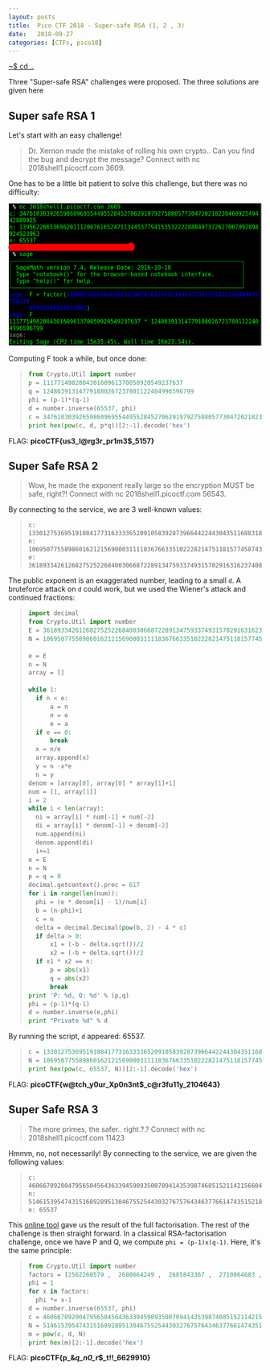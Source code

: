 ```yaml
---
layout: posts
title:  Pico CTF 2018 - Super-safe RSA (1, 2 , 3)
date:   2018-09-27
categories: [CTFs, pico18]
---
```


[~$ cd ..](/ctfs/pico18/2018/09/27/index.html)

Three "Super-safe RSA" challenges were proposed. The three solutions are given here

## Super safe RSA 1

Let's start with an easy challenge!

>Dr. Xernon made the mistake of rolling his own crypto..
>Can you find the bug and decrypt the message? Connect with nc 2018shell1.picoctf.com 3609.

One has to be a little bit patient to solve this challenge, but there was no difficulty:

![sage_rsa](/assets/res/CTFs/pico18/rsa/sage_rsa.png)

Computing F took a while, but once done:

> ```python
>from Crypto.Util import number
>p = 111771498280430160961370050920549237637
>q = 124863913147791880267237801122404996596799
>phi = (p-1)*(q-1)
>d = number.inverse(65537, phi)
>c = 3476103039265986096955449552845270629197927588057730472021823046092549442889925
>print hex(pow(c, d, p*q))[2:-1].decode('hex')
> ```

FLAG: **picoCTF{us3_l@rg3r_pr1m3$_5157}**

## Super Safe RSA 2

>Wow, he made the exponent really large so the encryption MUST be safe, right?!
>Connect with nc 2018shell1.picoctf.com 56543.

By connecting to the service, we are 3 well-known values:

> ```
>c: 13301275369519108417731633336520910583928739664422443043511688318660964593085788136938171137063718030355828076890241312432851143484030240036781270659064458431246609454631039446545470348999372505885071687397081605067583157080146611434521318443158700285425554484201011445617660410256182877817611349381010599295
>n: 106950775589860162121569000311118367663351022282147511815774587439637011148161926824183222062437980665368924850581107479153691639489751606016779164110286091514460412729249728068309254399645273308202759607131133879418795095488149660684406800596516275591543382919849709032711523159511161403325746947750929769003
>e: 36189334261268275252268400306687228913475933749315702916316237408813194977213465511895374100990656564005390504394260333211960660349493135404856718240226191332588127410681698170921358163366253357016820846997162161719966575870646806152119276279084986707637840276698545855394222353575065131562038836113440138497
> ```

The public exponent is an exaggerated number, leading to a small `d`. A bruteforce attack on `d` could work, but we used the Wiener's attack and continued fractions:

> ```python
>import decimal
>from Crypto.Util import number
>E = 36189334261268275252268400306687228913475933749315702916316237408813194977213465511895374100990656564005390504394260333211960660349493135404856718240226191332588127410681698170921358163366253357016820846997162161719966575870646806152119276279084986707637840276698545855394222353575065131562038836113440138497
>N = 106950775589860162121569000311118367663351022282147511815774587439637011148161926824183222062437980665368924850581107479153691639489751606016779164110286091514460412729249728068309254399645273308202759607131133879418795095488149660684406800596516275591543382919849709032711523159511161403325746947750929769003
>
>e = E
>n = N
>array = []
>
>while 1:
>	if n < e:
>		a = n
>		n = e
>		e = a
>	if e == 0:
>		break
>	x = n/e
>	array.append(x)
>	y = n -x*e
>	n = y
>denom = [array[0], array[0] * array[1]+1]
>num = [1, array[1]]
>i = 2
>while i < len(array):
>	ni = array[i] * num[-1] + num[-2]
>	di = array[i] * denom[-1] + denom[-2]
>	num.append(ni)
>	denom.append(di)
>	i+=1
>e = E
>n = N
>p = q = 0
>decimal.getcontext().prec = 617
>for i in range(len(num)):
>	phi = (e * denom[i] - 1)/num[i]
>	b = (n-phi)+1
>	c = n
>	delta = decimal.Decimal(pow(b, 2) - 4 * c)
>	if delta > 0:
>		x1 = (-b - delta.sqrt())/2
>		x2 = (-b + delta.sqrt())/2
>	if x1 * x2 == n:
>		p = abs(x1)
>		q = abs(x2)
>		break
>print 'P: %d, Q: %d' % (p,q)
>phi = (p-1)*(q-1)
>d = number.inverse(e,phi)
>print "Private %d" % d
> ```

By running the script, `d` appeared: 65537.

> ```python
>c = 13301275369519108417731633336520910583928739664422443043511688318660964593085788136938171137063718030355828076890241312432851143484030240036781270659064458431246609454631039446545470348999372505885071687397081605067583157080146611434521318443158700285425554484201011445617660410256182877817611349381010599295
>N = 106950775589860162121569000311118367663351022282147511815774587439637011148161926824183222062437980665368924850581107479153691639489751606016779164110286091514460412729249728068309254399645273308202759607131133879418795095488149660684406800596516275591543382919849709032711523159511161403325746947750929769003
>print hex(pow(c, 65537, N))[2:-1].decode('hex')
> ```

FLAG: **picoCTF{w@tch_y0ur_Xp0n3nt$_c@r3fu11y_2104643}**

## Super Safe RSA 3

> The more primes, the safer.. right.?.? Connect with nc 2018shell1.picoctf.com 11423

Hmmm, no, not necessarily! By connecting to the service, we are given the following values:

> ```
>c: 46066709200479565045643633945909350070941435398746851521142156604580601434791063615994107049816887834068484025364489490893715741613278204404877221257353522305081511441536626460383890083243843897638133855945700713955918990289713959130113026541468571577180004903625028571271699184756057384677036649690466509
>n: 51461539547431516892895130467552544303276757643463776614743515218906458630164003670054351172686828082130608148350671576040452516060343089628585605516573678396095207234917831381175418156349266182010823934748257809530966818024865105798042883675664724811372412965079458224323589175095955900248964334489540431
>e: 65537
> ```

This [online tool](https://www.alpertron.com.ar/ECM.HTM) gave us the result of the full factorisation. The rest of the challenge is then straight forward. In a classical RSA-factorisation challenge,
once we have P and Q, we compute `phi = (p-1)x(q-1)`. Here, it's the same principle:

> ```python
>from Crypto.Util import number
>factors = [2562260579 ,  2680664249 ,  2685843367 ,  2710064683 ,  2716237361 ,  2730346207 ,  2831896747 ,  2832971759 ,  2945563441 ,  2990796197 ,  3161709119 ,  3189915329 ,  3195465967 ,  3256277797 ,  3358210291 ,  3361109813 ,  3377726069 ,  3424664107 ,  3441295603 ,  3506466277 ,  3586007827 ,  3600793991 ,  3690575417 ,  3720194963 ,  3721933289 ,  3924483109 ,  3938881511 ,  3959293769 ,  4029527083 ,  4082792849 ,  4221427967 ,  4234803589]
>phi = 1
>for x in factors:
>	phi *= x-1
>d = number.inverse(65537, phi)
>c = 46066709200479565045643633945909350070941435398746851521142156604580601434791063615994107049816887834068484025364489490893715741613278204404877221257353522305081511441536626460383890083243843897638133855945700713955918990289713959130113026541468571577180004903625028571271699184756057384677036649690466509
>N = 51461539547431516892895130467552544303276757643463776614743515218906458630164003670054351172686828082130608148350671576040452516060343089628585605516573678396095207234917831381175418156349266182010823934748257809530966818024865105798042883675664724811372412965079458224323589175095955900248964334489540431
>m = pow(c, d, N)
>print hex(m)[2:-1].decode('hex')
> ```

FLAG: **picoCTF{p_&_q_n0_r_$_t!!_6629910}**
